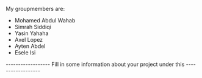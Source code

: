 My groupmembers are:
- Mohamed Abdul Wahab
- Simrah Siddiqi
- Yasin Yahaha
- Axel Lopez
- Ayten Abdel
- Esele Isi


------------------ Fill in some information about your project under this ------------------
